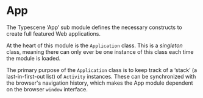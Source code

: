 # App
<!-- id: App -->
<!-- typings: ../../../../dist/core/typings/App -->
<!-- typings: ../../../../dist/dom/typings/App -->

The Typescene &lsquo;App&rsquo; sub module defines the necessary constructs to create full featured Web applications.

At the heart of this module is the `Application` class. This is a _singleton_ class, meaning there can only ever be one instance of this class each time the module is loaded.

The primary purpose of the `Application` class is to keep track of a &lsquo;stack&rsquo; (a last-in-first-out list) of `Activity` instances. These can be synchronized with the browser's navigation history, which makes the App module dependent on the browser `window` interface.
